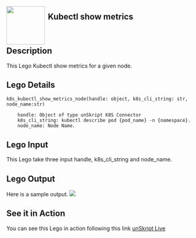 [<img align="left" src="https://unskript.com/assets/favicon.png" width="100" height="100" style="padding-right: 5px">](https://unskript.com/assets/favicon.png) 
<h2>Kubectl show metrics</h2>

<br>

## Description
This Lego Kubectl show metrics for a given node.


## Lego Details

    k8s_kubectl_show_metrics_node(handle: object, k8s_cli_string: str, node_name:str)

        handle: Object of type unSkript K8S Connector
        k8s_cli_string: kubectl describe pod {pod_name} -n {namespace}.
        node_name: Node Name.

## Lego Input
This Lego take three input handle, k8s_cli_string and node_name.

## Lego Output
Here is a sample output.
<img src="./1.png">

## See it in Action

You can see this Lego in action following this link [unSkript Live](https://us.app.unskript.io)